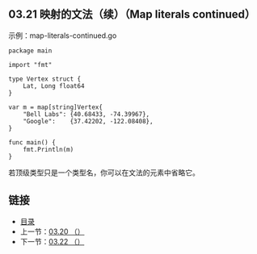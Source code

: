 ## 03.21 映射的文法（续）（Map literals continued）

示例：map-literals-continued.go

    package main

    import "fmt"

    type Vertex struct {
    	Lat, Long float64
    }

    var m = map[string]Vertex{
    	"Bell Labs": {40.68433, -74.39967},
    	"Google":    {37.42202, -122.08408},
    }

    func main() {
    	fmt.Println(m)
    }

若顶级类型只是一个类型名，你可以在文法的元素中省略它。

## 链接
* [目录](https://github.com/gnefiy/go-zh/blob/master/tour/directory.md)
* 上一节：[03.20 （）](https://github.com/gnefiy/go-zh/blob/master/tour/03.20.md)
* 下一节：[03.22 （）](https://github.com/gnefiy/go-zh/blob/master/tour/03.22.md)
